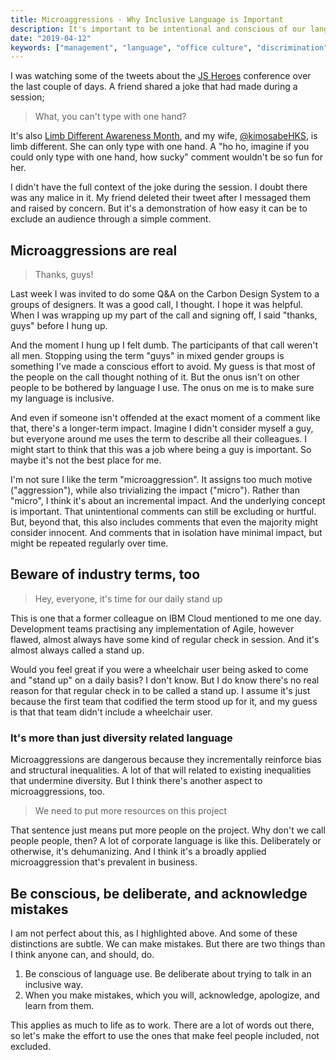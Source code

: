```yaml
---
title: Microaggressions - Why Inclusive Language is Important
description: It's important to be intentional and conscious of our language. Microaggressions are real, and even seemingly trivial comments can exclude others, or have incremental impact over time. 
date: "2019-04-12"
keywords: ["management", "language", "office culture", "discrimination", "diversity"]
---
```


I was watching some of the tweets about the [JS Heroes]('https://twitter.com/jsheroes') conference over the last couple of days. A friend shared a joke that had made during a session;

> What, you can't type with one hand?

It's also [Limb Different Awareness Month]('https://www.amputee-coalition.org/events-programs/limb-loss-awareness-month/'_), and my wife, [@kimosabeHKS]('https://twitter.com/kimosabeHKS'), is limb different. She can only type with one hand. A "ho ho, imagine if you could only type with one hand, how sucky" comment wouldn't be so fun for her.

I didn't have the full context of the joke during the session. I doubt there was any malice in it. My friend deleted their tweet after I messaged them and raised by concern. But it's a demonstration of how easy it can be to exclude an audience through a simple comment.

## Microaggressions are real

> Thanks, guys!

Last week I was invited to do some Q&A on the Carbon Design System to a groups of designers. It was a good call, I thought. I hope it was helpful. When I was wrapping up my part of the call and signing off, I said "thanks, guys" before I hung up.

And the moment I hung up I felt dumb. The participants of that call weren't all men. Stopping using the term "guys" in mixed gender groups is something I've made a conscious effort to avoid. My guess is that most of the people on the call thought nothing of it. But the onus isn't on other people to be bothered by language I use. The onus on me is to make sure my language is inclusive.

And even if someone isn't offended at the exact moment of a comment like that, there's a longer-term impact. Imagine I didn't consider myself a guy, but everyone around me uses the term to describe all their colleagues. I might start to think that this was a job where being a guy is important. So maybe it's not the best place for me.

I'm not sure I like the term "microaggression". It assigns too much motive ("aggression"), while also trivializing the impact ("micro"). Rather than "micro", I think it's about an incremental impact. And the underlying concept is important. That unintentional comments can still be excluding or hurtful. But, beyond that, this also includes comments that even the majority might consider innocent. And comments that in isolation have minimal impact, but might be repeated regularly over time.

## Beware of industry terms, too

> Hey, everyone, it's time for our daily stand up

This is one that a former colleague on IBM Cloud mentioned to me one day. Development teams practising any implementation of Agile, however flawed, almost always have some kind of regular check in session. And it's almost always called a stand up.

Would you feel great if you were a wheelchair user being asked to come and "stand up" on a daily basis? I don't know. But I do know there's no real reason for that regular check in to be called a stand up. I assume it's just because the first team that codified the term stood up for it, and my guess is that that team didn't include a wheelchair user.

### It's more than just diversity related language

Microaggressions are dangerous because they incrementally reinforce bias and structural inequalities. A lot of that will related to existing inequalities that undermine diversity. But I think there's another aspect to microaggressions, too.

> We need to put more resources on this project

That sentence just means put more people on the project. Why don't we call people people, then? A lot of corporate language is like this. Deliberately or otherwise, it's dehumanizing. And I think it's a broadly applied microaggression that's prevalent in business.

## Be conscious, be deliberate, and acknowledge mistakes

I am not perfect about this, as I highlighted above. And some of these distinctions are subtle. We can make mistakes. But there are two things than I think anyone can, and should, do.

1. Be conscious of language use. Be deliberate about trying to talk in an inclusive way. 
2. When you make mistakes, which you will, acknowledge, apologize, and learn from them.

This applies as much to life as to work. There are a lot of words out there, so let's make the effort to use the ones that make feel people included, not excluded.